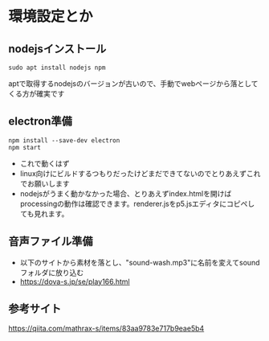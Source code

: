 # 環境設定とか
## nodejsインストール
```
sudo apt install nodejs npm
```
aptで取得するnodejsのバージョンが古いので、手動でwebページから落としてくる方が確実です
## electron準備
```
npm install --save-dev electron
npm start
```
- これで動くはず
- linux向けにビルドするつもりだったけどまだできてないのでとりあえずこれでお願いします
- nodejsがうまく動かなかった場合、とりあえずindex.htmlを開けばprocessingの動作は確認できます。renderer.jsをp5.jsエディタにコピペしても見れます。
## 音声ファイル準備
- 以下のサイトから素材を落とし、"sound-wash.mp3"に名前を変えてsoundフォルダに放り込む
- https://dova-s.jp/se/play166.html

## 参考サイト
https://qiita.com/mathrax-s/items/83aa9783e717b9eae5b4
